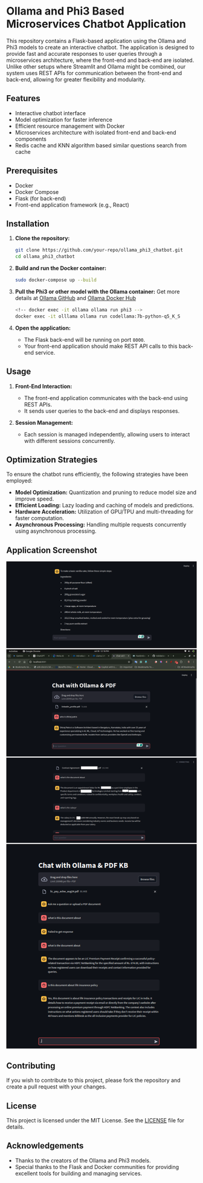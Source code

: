 
# Ollama and Phi3 Based Microservices Chatbot Application

This repository contains a Flask-based application using the Ollama and Phi3 models to create an interactive chatbot. The application is designed to provide fast and accurate responses to user queries through a microservices architecture, where the front-end and back-end are isolated. Unlike other setups where Streamlit and Ollama might be combined, our system uses REST APIs for communication between the front-end and back-end, allowing for greater flexibility and modularity.

## Features
- Interactive chatbot interface
- Model optimization for faster inference
- Efficient resource management with Docker
- Microservices architecture with isolated front-end and back-end components
- Redis cache and KNN algorithm based similar questions search from cache

## Prerequisites
- Docker
- Docker Compose
- Flask (for back-end)
- Front-end application framework (e.g., React)

## Installation

1. **Clone the repository:**
    ```bash
    git clone https://github.com/your-repo/ollama_phi3_chatbot.git
    cd ollama_phi3_chatbot
    ```

2. **Build and run the Docker container:**
    ```bash
    sudo docker-compose up --build
    ```

3. **Pull the Phi3 or other model with the Ollama container:**
    Get more details at [Ollama GitHub](https://github.com/ollama/ollama) and [Ollama Docker Hub](https://hub.docker.com/r/ollama/ollama)
    ```bash
    <!-- docker exec -it ollama ollama run phi3 -->
    docker exec -it olllama ollama run codellama:7b-python-q5_K_S
    ```

4. **Open the application:**
    - The Flask back-end will be running on port `8000`.
    - Your front-end application should make REST API calls to this back-end service.

## Usage

1. **Front-End Interaction:**
    - The front-end application communicates with the back-end using REST APIs.
    - It sends user queries to the back-end and displays responses.

2. **Session Management:**
    - Each session is managed independently, allowing users to interact with different sessions concurrently.

## Optimization Strategies

To ensure the chatbot runs efficiently, the following strategies have been employed:

- **Model Optimization:** Quantization and pruning to reduce model size and improve speed.
- **Efficient Loading:** Lazy loading and caching of models and predictions.
- **Hardware Acceleration:** Utilization of GPU/TPU and multi-threading for faster computation.
- **Asynchronous Processing:** Handling multiple requests concurrently using asynchronous processing.

## Application Screenshot

![Ollama and Phi3 Chatbot](ollama_phi3_streamlit_chatbot.png)
![Ollama and Phi3 Chatbot Knowledge Base](ollama_chat2.png)
![Ollama and Phi3 Chatbot Knowledge Base with Session](chat_session.png)
![Ollama and Phi3 Chatbot Knowledge Base with Cache and KNN search from cache](session_with_redis_and_knn.png)

## Contributing

If you wish to contribute to this project, please fork the repository and create a pull request with your changes.

## License

This project is licensed under the MIT License. See the [LICENSE](LICENSE) file for details.

## Acknowledgements

- Thanks to the creators of the Ollama and Phi3 models.
- Special thanks to the Flask and Docker communities for providing excellent tools for building and managing services.
